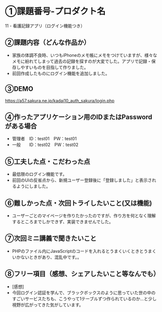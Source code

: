 # ①課題番号-プロダクト名

11 - 看護記録アプリ（ログイン機能つき）

## ②課題内容（どんな作品か）

- 家族の体調不良時、いつもiPhoneのメモ帳にメモをつけていますが、様々なメモに紛れてしまって過去の記録を探すのが大変でした。アプリで記録・保存しやすいものを目指して作りました。
- 前回作成したものにログイン機能を追加しました。

## ③DEMO

https://a57.sakura.ne.jp/kadai10_auth_sakura/login.php

## ④作ったアプリケーション用のIDまたはPasswordがある場合

- 管理者　ID：test01　PW：test01
- 一般　　ID：test02　PW：test02

## ⑤工夫した点・こだわった点

- 最低限のログイン機能です。
- 前回のUIの反省点から、新規ユーザー登録後に「登録しました」と表示されるようにしました。

## ⑥難しかった点・次回トライしたいこと(又は機能)

- ユーザーごとのマイページを作りたかったのですが、作り方を何となく理解するところまでしかできず、実装できませんでした。
  
## ⑦次回ミニ講義で聞きたいこと

- PHPのファイル内にJavaScriptのコードを入れるとうまくいくときとうまくいかないときがあり、混乱中です。。

## ⑧フリー項目（感想、シェアしたいこと等なんでも）

- [感想]
- 今回ログイン認証を学んで、ブラックボックスのように思っていた世の中のすごいサービスたちも、こうやって1テーブルずつ作られているのか…と少し視野が広がってきた気がしています。
